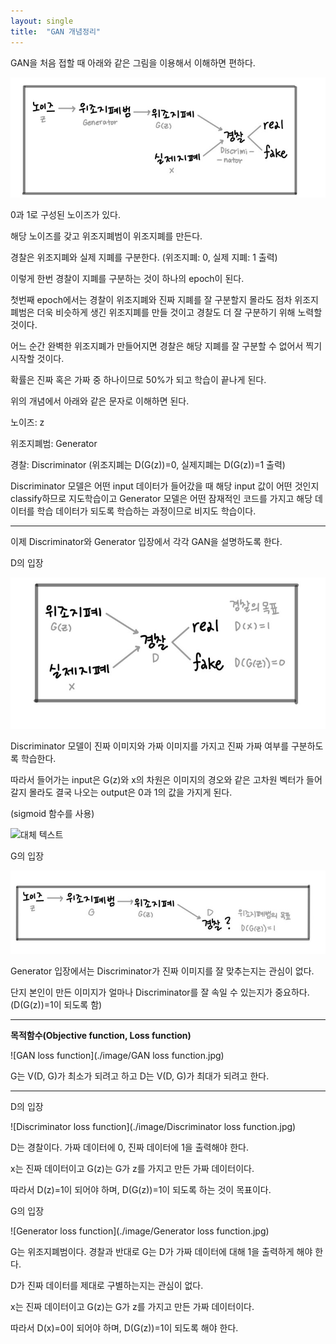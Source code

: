 ```yaml
---
layout: single
title:  "GAN 개념정리"
---
```


GAN을 처음 접할 때 아래와 같은 그림을 이용해서 이해하면 편하다.

![GAN](https://github.com/ornni/GAN/blob/main/image/GAN.jpg?raw=true)

0과 1로 구성된 노이즈가 있다.

해당 노이즈를 갖고 위조지폐범이 위조지폐를 만든다.

경찰은 위조지폐와 실제 지폐를 구분한다. (위조지폐: 0, 실제 지폐: 1 출력)

이렇게 한번 경찰이 지폐를 구분하는 것이 하나의 epoch이 된다.



첫번째 epoch에서는 경찰이 위조지폐와 진짜 지폐를 잘 구분할지 몰라도 점차 위조지폐범은 더욱 비슷하게 생긴 위조지폐를 만들 것이고 경찰도 더 잘 구분하기 위해 노력할 것이다.

어느 순간 완벽한 위조지폐가 만들어지면 경찰은 해당 지폐를 잘 구분할 수 없어서 찍기 시작할 것이다.

확률은 진짜 혹은 가짜 중 하나이므로 50%가 되고 학습이 끝나게 된다.



위의 개념에서 아래와 같은 문자로 이해하면 된다.

노이즈: z

위조지폐범: Generator

경찰: Discriminator (위조지폐는 D(G(z))=0, 실제지폐는 D(G(z))=1 출력)



Discriminator 모델은 어떤 input 데이터가 들어갔을 때 해당 input 값이 어떤 것인지 classify하므로 지도학습이고 Generator 모델은 어떤 잠재적인 코드를 가지고 해당 데이터를 학습 데이터가 되도록 학습하는 과정이므로 비지도 학습이다.

------

이제 Discriminator와 Generator 입장에서 각각 GAN을 설명하도록 한다.

D의 입장

![Discriminator](./image/Discriminator.jpg)

Discriminator 모델이 진짜 이미지와 가짜 이미지를 가지고 진짜 가짜 여부를 구분하도록 학습한다.

따라서 들어가는 input은 G(z)와 x의 차원은 이미지의 경오와 같은 고차원 벡터가 들어갈지 몰라도 결국 나오는 output은 0과 1의 값을 가지게 된다.

(sigmoid 함수를 사용)

![대체 텍스트](./image/busan.jpg)



G의 입장

![Generator](./image/Generator.jpg)

Generator 입장에서는 Discriminator가 진짜 이미지를 잘 맞추는지는 관심이 없다.

단지 본인이 만든 이미지가 얼마나 Discriminator를 잘 속일 수 있는지가 중요하다.(D(G(z))=1이 되도록 함)

------

**목적함수(Objective function, Loss function)**

![GAN loss function](./image/GAN loss function.jpg)

G는 V(D, G)가 최소가 되려고 하고 D는 V(D, G)가 최대가 되려고 한다.

------

D의 입장

![Discriminator loss function](./image/Discriminator loss function.jpg)

D는 경찰이다. 가짜 데이터에 0, 진짜 데이터에 1을 출력해야 한다.

x는 진짜 데이터이고 G(z)는 G가 z를 가지고 만든 가짜 데이터이다.

따라서 D(z)=1이 되어야 하며, D(G(z))=1이 되도록 하는 것이 목표이다.


G의 입장

![Generator loss function](./image/Generator loss function.jpg)

G는 위조지폐범이다. 경찰과 반대로 G는 D가 가짜 데이터에 대해 1을 출력하게 해야 한다.

D가 진짜 데이터를 제대로 구별하는지는 관심이 없다.

x는 진짜 데이터이고 G(z)는 G가 z를 가지고 만든 가짜 데이터이다.

따라서 D(x)=0이 되어야 하며, D(G(z))=1이 되도록 해야 한다.
